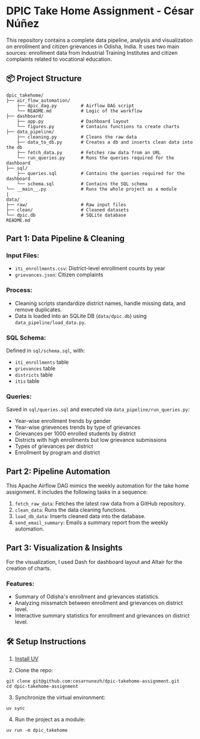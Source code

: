 # DPIC Take Home Assignment - César Núñez

This repository contains a complete data pipeline, analysis and visualization on enrollment and citizen grievances in Odisha, India. It uses two main sources: enrollment data from Industrial Training Institutes  and citizen complaints related to vocational education.


## 📦 Project Structure
```
dpic_takehome/ 
├── air_flow_automation/
    ├── dpic_dag.py         # Airflow DAG script
    └── README.md           # Logic of the workflow
├── dashboard/
    ├── app.py              # Dashboard layout
    └── figures.py          # Contains functions to create charts
├── data_pipeline/          
    ├── cleaning.py         # Cleans the raw data
    ├── data_to_db.py       # Creates a db and inserts clean data into the db
    ├── fetch_data.py       # Fetches raw data from an URL
    └── run_queries.py      # Runs the queries required for the dashboard
├── sql/
    ├── queries.sql         # Contains the queries required for the dashboard
    └── schema.sql          # Contains the SQL schema
└── __main__.py             # Runs the whole project as a module
|
data/ 
├── raw/                    # Raw input files  
├── clean/                  # Cleaned datasets  
└── dpic.db                 # SQLite database 
README.md                   
```

## **Part 1: Data Pipeline & Cleaning**

### Input Files:
- `iti_enrollments.csv`: District-level enrollment counts by year
- `grievances.json`: Citizen complaints 

### Process:
- Cleaning scripts standardize district names, handle missing data, and remove duplicates.
- Data is loaded into an SQLite DB (`data/dpic.db`) using `data_pipeline/load_data.py`.

### SQL Schema:
Defined in `sql/schema.sql`, with:
- `iti_enrollments` table
- `grievances` table
- `districts` table
- `itis` table

### Queries:
Saved in `sql/queries.sql` and executed via `data_pipeline/run_queries.py`:
- Year-wise enrollment trends by gender
- Year-wise grievences trends by type of grievances
- Grievances per 1000 enrolled students by district
- Districts with high enrollments but low grievance submissions
- Types of grievances per district
- Enrollment by program and district

## **Part 2: Pipeline Automation**

This Apache Airflow DAG mimics the weekly automation for the take home assignment. It includes the following tasks in a sequence:
1. `fetch_raw_data`: Fetches the latest raw data from a GitHub repository.
2. `clean_data`: Runs the data cleaning functions.
3. `load_db_data`: Inserts cleaned data into the database.
4. `send_email_summary`: Emails a summary report from the weekly automation.


## **Part 3: Visualization & Insights**

For the visualization, I used Dash for dashboard layout and Altair for the creation of charts.  

### Features:
- Summary of Odisha's enrollment and grievances statistics.
- Analyzing missmatch between enrollment and grievances on district level.
- Interactive summary statistics for enrollment and grievances on district level.


## 🛠️ Setup Instructions

1. [Install UV](https://docs.astral.sh/uv/getting-started/installation/)

2. Clone the repo:
```
git clone git@github.com:cesarnunezh/dpic-takehome-assignment.git
cd dpic-takehome-assignment
```
3. Synchronize the virtual environment:
```
uv sync
```
4. Run the project as a module:
```
uv run -m dpic_takehome
```
